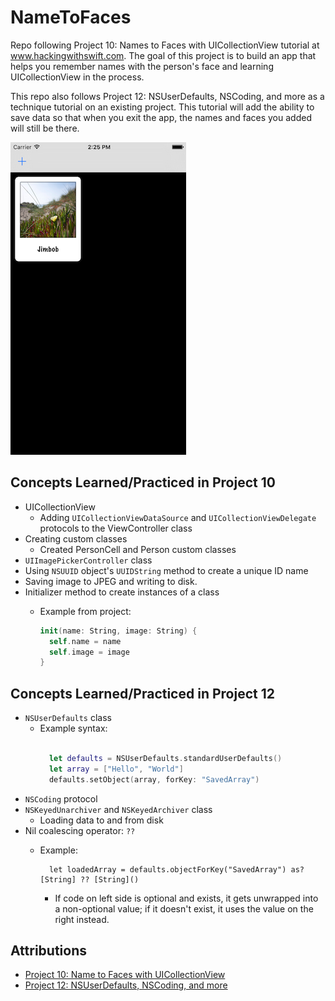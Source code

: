 # NameToFaces
Repo following Project 10: Names to Faces with UICollectionView tutorial at www.hackingwithswift.com.  The goal of this project is to build an app that helps you remember names with the person's face and learning UICollectionView in the process.

This repo also follows Project 12: NSUserDefaults, NSCoding, and more as a technique tutorial on an existing project.  This tutorial will add the ability to save data so that when you exit the app, the names and faces you added will still be there.

![App Screenshot](Project10-AppScreenshot.png)

## Concepts Learned/Practiced in Project 10
* UICollectionView
  * Adding ```UICollectionViewDataSource``` and ```UICollectionViewDelegate``` protocols to the ViewController class
* Creating custom classes
  * Created PersonCell and Person custom classes
* ```UIImagePickerController``` class
* Using ```NSUUID``` object's ```UUIDString``` method to create a unique ID name
* Saving image to JPEG and writing to disk.
* Initializer method to create instances of a class
  * Example from project:

    ```swift
    init(name: String, image: String) {
      self.name = name
      self.image = image
    }
    ```

## Concepts Learned/Practiced in Project 12
* ```NSUserDefaults``` class
  * Example syntax:
    ```swift

      let defaults = NSUserDefaults.standardUserDefaults()
      let array = ["Hello", "World"]
      defaults.setObject(array, forKey: "SavedArray")

    ```
* ```NSCoding``` protocol
* ```NSKeyedUnarchiver``` and ```NSKeyedArchiver``` class
  * Loading data to and from disk
* Nil coalescing operator: ```??```
  * Example:

    ```
      let loadedArray = defaults.objectForKey("SavedArray") as? [String] ?? [String]()

    ```
    * If code on left side is optional and exists, it gets unwrapped into a non-optional value; if it doesn't exist, it uses the value on the right instead.

## Attributions
* [Project 10: Name to Faces with UICollectionView](https://www.hackingwithswift.com/read/10/overview)
* [Project 12: NSUserDefaults, NSCoding, and more](https://www.hackingwithswift.com/read/12/overview)
